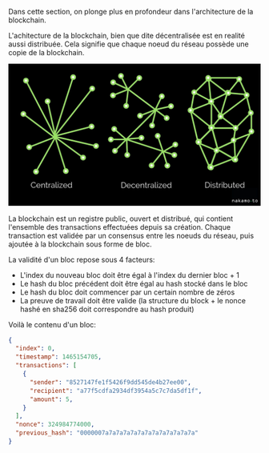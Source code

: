 Dans cette section, on plonge plus en profondeur dans l'architecture de la blockchain.


L'achitecture de la blockchain, bien que dite décentralisée est en realité aussi distribuée. Cela signifie que chaque noeud du réseau possède une copie de la blockchain.

![alt text](image-1.png)

La blockchain est un registre public, ouvert et distribué, qui contient l'ensemble des transactions effectuées depuis sa création. Chaque transaction est validée par un consensus entre les noeuds du réseau, puis ajoutée à la blockchain sous forme de bloc.

La validité d'un bloc repose sous 4 facteurs:
- L'index du nouveau bloc doit être égal à l'index du dernier bloc + 1
- Le hash du bloc précédent doit être égal au hash stocké dans le bloc
- Le hash du bloc doit commencer par un certain nombre de zéros
- La preuve de travail doit être valide (la structure du block + le nonce hashé en sha256 doit correspondre au hash produit)

Voilà le contenu d'un bloc:

```json
{
  "index": 0,
  "timestamp": 1465154705,
  "transactions": [
    {
      "sender": "8527147fe1f5426f9dd545de4b27ee00",
      "recipient": "a77f5cdfa2934df3954a5c7c7da5df1f",
      "amount": 5,
    }
  ],
  "nonce": 324984774000,
  "previous_hash": "0000007a7a7a7a7a7a7a7a7a7a7a7a7a"
}
```

